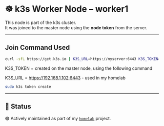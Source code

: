 # ☸️ k3s Worker Node – worker1

This node is part of the k3s cluster.  
It was joined to the master node using the **node token** from the server.

---
## Join Command Used

```bash
curl -sfL https://get.k3s.io | K3S_URL=https://myserver:6443 K3S_TOKEN=mynodetoken sh -
```
K3S_TOKEN = created on the master node, using the following command

K3S_URL = https://192.168.1.102:6443 - used in my homelab

```bash
sudo k3s token create
```
---

## 🚧 Status

🟢 Actively maintained as part of my [`homelab`](https://github.com/raoulmoise/homelab) project.
